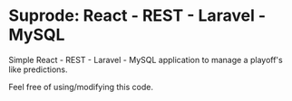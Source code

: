 # Suprode: React - REST - Laravel - MySQL

Simple  React - REST - Laravel - MySQL application to manage a playoff's like predictions.

Feel free of using/modifying this code.
